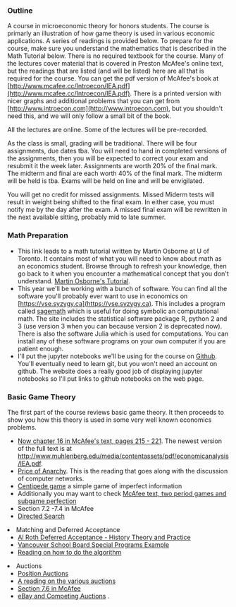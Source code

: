 ### Outline

A course in microeconomic theory for honors students.  The course is primarly an illustration of how game theory is used in various economic applications. A series of readings is provided below. To prepare for the course, make sure you understand the mathematics that is described in the Math Tutorial below. There is no required textbook for the course. Many of the lectures cover material that is covered in Preston McAfee's online text, but the readings that are listed (and will be listed) here are all that is required for the course. You can get the pdf version of McAfee's book at [http://www.mcafee.cc/Introecon/IEA.pdf](http://www.mcafee.cc/Introecon/IEA.pdf).  There is a printed version with nicer graphs and additional problems that you can get from [http://www.introecon.com](http://www.introecon.com), but you shouldn't need this, and we will only follow a small bit of the book.

All the lectures are online.  Some of the lectures will be pre-recorded.

As the class is small, grading will be traditional. There will be four assignments, due dates tba.  You will need to hand in completed versions of the assignments, then you will be expected to correct your exam and resubmit it the week later.  Assignments are worth 20% of the final mark.  The midterm and final are each worth 40% of the final mark.  The midterm will be held is tba.  Exams will be held on line and will be envigilated.

You will get no credit for missed assignments.  Missed Miderm tests will result in weight being shifted to the final exam.  In either case, you must notify me by the day after the exam.  A missed final exam will be rewritten in the next available sitting, probably mid to late summer.



### Math Preparation 

* This link leads to a math tutorial written by Martin Osborne at U of Toronto. It contains most of what you will need to know about math as an economics student. Browse through to refresh your knowledge, then go back to it when you encounter a mathematical concept that you don't understand. [Martin Osborne&#39;s Tutorial](http://mjo.osborne.economics.utoronto.ca/index.php/tutorial/index/1/int/i).
* This year we'll be working with a bunch of software.  You can find all the software you'll probably ever want to use in economics on [https://vse.syzygy.ca](https://vse.syzygy.ca).  This  includes a program called [sagemath](https://sagemath.org) which is useful for doing symbolic an computational math.  The site includes the statistical software package R, python 2 and 3 (use version 3 when you can because version 2 is deprecated now).  There is also the software Julia which is used for computations.  You can install any of these software programs on your own computer if you are patient enough.
* I'll put the jupyter notebooks we'll be using for the course on [Github](https://github.com).  You'll eventually need to learn git, but you won't need an account on github.  The website does a really good job of displaying jupyter notebooks so I'll put links to github notebooks on the web page. 

### Basic Game Theory

The first part of the course reviews basic game theory.  It then proceeds to show you how this theory is used in some very well known economics problems.
 <ul class="link-list">
  <li><a href=http://montoya.econ.ubc.ca/Econ306/mcafee_matrix_games.pdf>Now chapter 16 in McAfee's text, pages 215 - 221</a>.  The  newest version of the full text is at <a href="http://www.muhlenberg.edu/media/contentassets/pdf/economicanalysis/IEA.pdf">http://www.muhlenberg.edu/media/contentassets/pdf/economicanalysis/IEA.pdf</a>.
  <li><a href=http://montoya.econ.ubc.ca/Econ306/price_of_anarchy.pdf>Price of Anarchy</a>. This is the reading that goes along with the discussion of computer networks.
  <li><a href=http://montoya.econ.ubc.ca/Econ306/centipede_game.pdf>Centipede game</a> a simple game of imperfect information
  <li>Additionally you may want to check <a href=http://montoya.econ.ubc.ca/Econ306/mcafee_two_period_games.pdf>McAfee text, two period games and subgame perfection</a>
  <li>Section 7.2 -7.4 in McAfee<li><a href=http://montoya.econ.ubc.ca/Econ306/directed_search.pdf>Directed Search</a>
  </ul>
<li>Matching and Deferred Acceptance
  <ul class="link-list">
     <li><a href=http://www.nber.org/papers/w13225.pdf>Al Roth Deferred Acceptance - History Theory and Practice</a>
    <li> <a href="https://cocalc.com/share/35ad1c94-f2a8-450f-86a5-c848f7ac4af1/algorithm.ipynb?viewer=share">Vancouver School Board Special Programs Example</a>
    <li><a href=http://montoya.econ.ubc.ca/Econ306/deferred_acceptance.pdf>Reading on how to do the algorithm</a>
  </ul> 
  <li>Auctions
   <ul class="link-list">
     <li> <a href="http://montoya.econ.ubc.ca/Econ306/position.pdf">Position Auctions</a>
     <li><a href="http://montoya.econ.ubc.ca/Econ600/auction_reading.pdf"> A reading on the various auctions </a>
     <li> <a href=http://montoya.econ.ubc.ca/Econ306/auctions_mcafee.pdf>Section 7.6 in McAfee</a>
     <li> <a href=http://montoya.econ.ubc.ca/Econ306/double_auctions.pdf>eBay and Competing Auctions</a>
.  </ul>
</ol>
